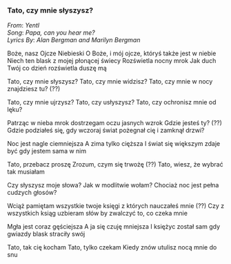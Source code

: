 ### Tato, czy mnie słyszysz?
_From_: _Yentl_  
_Song_: _Papa, can you hear me?_  
_Lyrics By_: _Alan Bergman and Marilyn Bergman_ 

Boże, nasz Ojcze Niebieski
O Boże, i mój ojcze,
któryś także jest w niebie
Niech ten blask
z mojej płonącej świecy
Rozświetla nocny mrok
Jak duch Twój co dzień 
rozświetla duszę mą

Tato, czy mnie słyszysz?
Tato, czy mnie widzisz?
Tato, czy mnie w nocy znajdziesz tu? (??)

Tato, czy mnie ujrzysz?
Tato, czy usłyszysz?
Tato, czy ochronisz mnie od lęku?

Patrząc w nieba mrok
dostrzegam oczu jasnych wzrok
Gdzie jesteś ty? (??)
Gdzie podziałeś się, 
gdy wczoraj świat
pożegnał cię
i zamknął drzwi?

Noc jest nagle ciemniejsza
A zima tylko cięższa
I świat się większym zdaje być gdy jestem sama w nim

Tato, przebacz proszę
Zrozum, czym się trwożę (??)
Tato, wiesz, że wybrać tak musiałam

Czy słyszysz moje słowa?
Jak w modlitwie wołam?
Chociaż noc jest pełna cudzych głosów?

Wciąż pamiętam wszystkie twoje księgi
z których nauczałeś mnie (??)
Czy z wszystkich ksiąg uzbieram słów
by zwalczyć to, co czeka mnie

Mgła jest coraz gęściejsza
A ja się czuję mniejsza
I księżyc został sam
gdy gwiazdy blask straciły swój

Tato, tak cię kocham
Tato, tylko czekam
Kiedy znów utulisz
nocą mnie do snu




